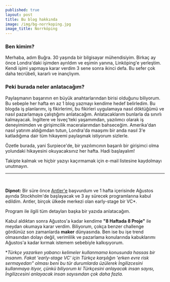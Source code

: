 ```yaml
---
published: true
layout: post
title: Bu blog hakkında
image: /img/bg-norrkoping.jpg
image_title: Norrköping
---
```


### Ben kimim?

Merhaba, adım Buğra. 30 yaşında bir bilgisayar mühendisiyim. Birkaç ay önce Londra'daki işimden ayrıldım ve eşimin yanına, Linköping'e yerleştim. Kendi işimi yapmaya karar verdim 3 sene sonra ikinci defa. Bu sefer çok daha tecrübeli, kararlı ve inançlıyım.

### Peki burada neler anlatacağım?

Paylaşmanın başarının en büyük anahtarlarından birisi olduğunu biliyorum. Bu sebeple her hafta en az 1 blog yazmayı kendime hedef belirledim. Bu blogda iş planlarımı, iş fikirlerimi, bu fikirleri uygulamaya nasıl döktüğümü ve nasıl pazarlamaya çalıştığımı anlatacağım. Anlatacaklarım bunlarla da sınırlı kalmayacak. İngiltere ve İsveç'teki yaşamımdan, yazılımcı olarak iş deneyimimden ve girişimcilik maceralarımdan bahseceğim. Amerika'dan nasıl yatırım aldığımdan tutun, Londra'da maaşımı bir anda nasıl 3'e katladığıma dair tüm hikayemi paylaşmak istiyorum sizlerle. 

Özetle burada, yani Surpiece'de, bir yazılımcının başarılı bir girişimci olma yolundaki hikayesini okuyacaksınız her hafta. Hadi başlayalım!

Takipte kalmak ve hiçbir yazıyı kaçırmamak için e-mail listesine kaydolmayı unutmayın.

****

<br/>

**Dipnot:** Bir süre önce [Antler'e](https://www.antler.co/) başvurdum ve 1 hafta içerisinde Ağustos ayında Stockholm'de başlayacak ve 3 ay sürecek programlarına kabul edildim. Antler, birçok ülkede merkezi olan early-stage bir VC\*. 

Program ile ilgili tüm detayları başka bir yazıda anlatacağım.

Kabul aldıktan sonra Ağustos'a kadar kendime **"8 Haftada 8 Proje"** ile meydan okumaya karar verdim. Biliyorum, çokça benzer challenge gördünüz son zamanlarda **maker** dünyasında. Ben ise bu işe trend olmasından dolayı değil, verimlilik ve pazarlama konularında kabuklarımı Ağustos'a kadar kırmak istemem sebebiyle kalkışıyorum.

\*_Türkçe yazarken yabancı kelimeler kullanmama konusunda hassas bir insanım. Fakat 'early-stage VC' için Türkçe karşılığın 'erken evre risk sermayedarı" olması beni bu tür durumlarda üzülerek İngilizcesini kullanmaya itiyor, çünkü biliyorum ki Türkçesini anlayacak insan sayısı, İngilizcesini anlayacak insan sayısından çok daha fazla._
